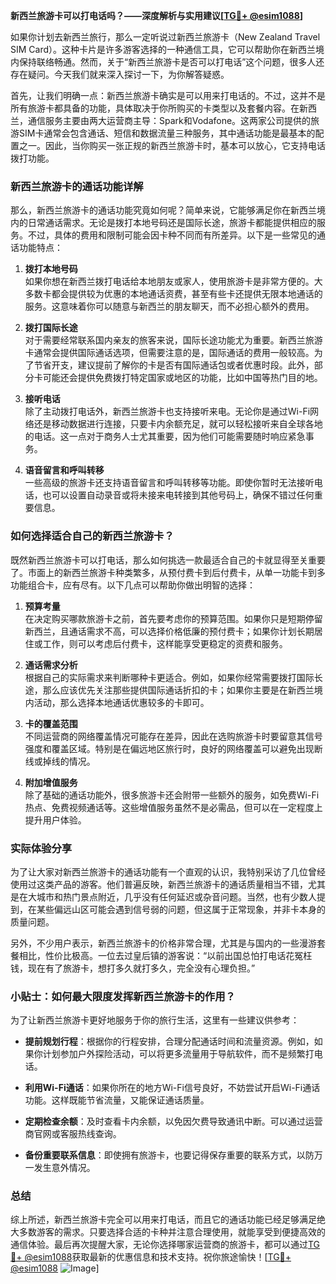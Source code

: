 **新西兰旅游卡可以打电话吗？——深度解析与实用建议[[TG💪+ @esim1088](https://t.me/s/esim1088)]**

如果你计划去新西兰旅行，那么一定听说过新西兰旅游卡（New Zealand Travel SIM Card）。这种卡片是许多游客选择的一种通信工具，它可以帮助你在新西兰境内保持联络畅通。然而，关于“新西兰旅游卡是否可以打电话”这个问题，很多人还存在疑问。今天我们就来深入探讨一下，为你解答疑惑。

首先，让我们明确一点：新西兰旅游卡确实是可以用来打电话的。不过，这并不是所有旅游卡都具备的功能，具体取决于你所购买的卡类型以及套餐内容。在新西兰，通信服务主要由两大运营商主导：Spark和Vodafone。这两家公司提供的旅游SIM卡通常会包含通话、短信和数据流量三种服务，其中通话功能是最基本的配置之一。因此，当你购买一张正规的新西兰旅游卡时，基本可以放心，它支持电话拨打功能。

### 新西兰旅游卡的通话功能详解

那么，新西兰旅游卡的通话功能究竟如何呢？简单来说，它能够满足你在新西兰境内的日常通话需求。无论是拨打本地号码还是国际长途，旅游卡都能提供相应的服务。不过，具体的费用和限制可能会因卡种不同而有所差异。以下是一些常见的通话功能特点：

1. **拨打本地号码**  
   如果你想在新西兰拨打电话给本地朋友或家人，使用旅游卡是非常方便的。大多数卡都会提供较为优惠的本地通话资费，甚至有些卡还提供无限本地通话的服务。这意味着你可以随意与新西兰的朋友聊天，而不必担心额外的费用。

2. **拨打国际长途**  
   对于需要经常联系国内亲友的旅客来说，国际长途功能尤为重要。新西兰旅游卡通常会提供国际通话选项，但需要注意的是，国际通话的费用一般较高。为了节省开支，建议提前了解你的卡是否有国际通话包或者优惠时段。此外，部分卡可能还会提供免费拨打特定国家或地区的功能，比如中国等热门目的地。

3. **接听电话**  
   除了主动拨打电话外，新西兰旅游卡也支持接听来电。无论你是通过Wi-Fi网络还是移动数据进行连接，只要卡内余额充足，就可以轻松接听来自全球各地的电话。这一点对于商务人士尤其重要，因为他们可能需要随时响应紧急事务。

4. **语音留言和呼叫转移**  
   一些高级的旅游卡还支持语音留言和呼叫转移等功能。即使你暂时无法接听电话，也可以设置自动录音或将未接来电转接到其他号码上，确保不错过任何重要信息。

### 如何选择适合自己的新西兰旅游卡？

既然新西兰旅游卡可以打电话，那么如何挑选一款最适合自己的卡就显得至关重要了。市面上的新西兰旅游卡种类繁多，从预付费卡到后付费卡，从单一功能卡到多功能组合卡，应有尽有。以下几点可以帮助你做出明智的选择：

1. **预算考量**  
   在决定购买哪款旅游卡之前，首先要考虑你的预算范围。如果你只是短期停留新西兰，且通话需求不高，可以选择价格低廉的预付费卡；如果你计划长期居住或工作，则可以考虑后付费卡，这样能享受更稳定的资费和服务。

2. **通话需求分析**  
   根据自己的实际需求来判断哪种卡更适合。例如，如果你经常需要拨打国际长途，那么应该优先关注那些提供国际通话折扣的卡；如果你主要是在新西兰境内活动，那么选择本地通话优惠较多的卡即可。

3. **卡的覆盖范围**  
   不同运营商的网络覆盖情况可能存在差异，因此在选购旅游卡时要留意其信号强度和覆盖区域。特别是在偏远地区旅行时，良好的网络覆盖可以避免出现断线或掉线的情况。

4. **附加增值服务**  
   除了基础的通话功能外，很多旅游卡还会附带一些额外的服务，如免费Wi-Fi热点、免费视频通话等。这些增值服务虽然不是必需品，但可以在一定程度上提升用户体验。

### 实际体验分享

为了让大家对新西兰旅游卡的通话功能有一个直观的认识，我特别采访了几位曾经使用过这类产品的游客。他们普遍反映，新西兰旅游卡的通话质量相当不错，尤其是在大城市和热门景点附近，几乎没有任何延迟或杂音问题。当然，也有少数人提到，在某些偏远山区可能会遇到信号弱的问题，但这属于正常现象，并非卡本身的质量问题。

另外，不少用户表示，新西兰旅游卡的价格非常合理，尤其是与国内的一些漫游套餐相比，性价比极高。一位去过皇后镇的游客说：“以前出国总怕打电话花冤枉钱，现在有了旅游卡，想打多久就打多久，完全没有心理负担。”

### 小贴士：如何最大限度发挥新西兰旅游卡的作用？

为了让新西兰旅游卡更好地服务于你的旅行生活，这里有一些建议供参考：

- **提前规划行程**：根据你的行程安排，合理分配通话时间和流量资源。例如，如果你计划参加户外探险活动，可以将更多流量用于导航软件，而不是频繁打电话。
  
- **利用Wi-Fi通话**：如果你所在的地方Wi-Fi信号良好，不妨尝试开启Wi-Fi通话功能。这样既能节省流量，又能保证通话质量。

- **定期检查余额**：及时查看卡内余额，以免因欠费导致通讯中断。可以通过运营商官网或客服热线查询。

- **备份重要联系信息**：即使拥有旅游卡，也要记得保存重要的联系方式，以防万一发生意外情况。

### 总结

综上所述，新西兰旅游卡完全可以用来打电话，而且它的通话功能已经足够满足绝大多数游客的需求。只要选择合适的卡种并注意合理使用，就能享受到便捷高效的通信体验。最后再次提醒大家，无论你选择哪家运营商的旅游卡，都可以通过[TG💪+ @esim1088](https://t.me/s/esim1088)获取最新的优惠信息和技术支持。祝你旅途愉快！[[TG💪+ @esim1088](https://t.me/s/esim1088) ![Image](https://i.postimg.cc/4NQfJmqS/Snipaste-2025-05-13-00-14-12.png)]